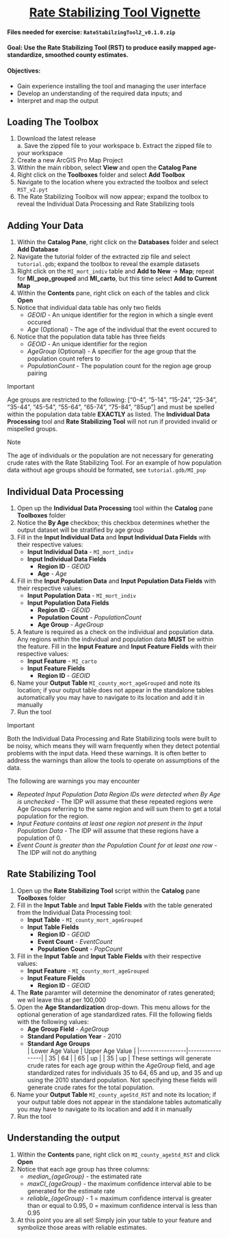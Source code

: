 <h1 align="center">
    <a href="https://github.com/CEHI-code-repos/RateStabilizingToolV2">
        Rate Stabilizing Tool Vignette
    </a>
</h1>

#### Files needed for exercise: `RateStabilzingTool2_v0.1.0.zip` 

#### Goal: Use the Rate Stabilizing Tool (RST) to produce easily mapped age-standardize, smoothed county estimates.

#### Objectives: 

-   Gain experience installing the tool and managing the user interface
-   Develop an understanding of the required data inputs; and
-   Interpret and map the output

## Loading The Toolbox
1.  Download the latest release  
    a.  Save the zipped file to your workspace 
    b.  Extract the zipped file to your workspace
2.  Create a new ArcGIS Pro Map Project
3.  Within the main ribbon, select **View** and open the **Catalog Pane**
4.  Right click on the **Toolboxes** folder and select **Add Toolbox**
5.  Navigate to the location where you extracted the toolbox and select `RST_v2.pyt`
6.  The Rate Stabilizing Toolbox will now appear; expand the toolbox to reveal the Individual Data Processing and Rate Stabilizing tools

## Adding Your Data
1.  Within the **Catalog Pane**, right click on the **Databases** folder and select **Add Database**
2.  Navigate the tutorial folder of the extracted zip file and select `tutorial.gdb`; expand the toolbox to reveal the example datasets
3.  Right click on the `MI_mort_indiv` table and **Add to New** -> **Map**; repeat for **MI_pop_grouped** and **MI_carto**, but this time select **Add to Current Map**
4.  Within the **Contents** pane, right click on each of the tables and click **Open**
5.  Notice that individual data table has only two fields
    -   *GEOID* - An unique identifier for the region in which a single event occured
    -   *Age* (Optional) - The age of the individual that the event occured to
6.  Notice that the population data table has three fields
    -   *GEOID* - An unique identifier for the region
    -   *AgeGroup* (Optional) - A specifier for the age group that the population count refers to
    -   *PopulationCount* - The population count for the region age group pairing

> [!IMPORTANT]  
> Age groups are restricted to the following: [“0-4”, “5-14”, “15-24”, “25-34”, “35-44”, “45-54”, “55-64”, “65-74”, “75-84”, “85up”] and must be spelled within the population data table **EXACTLY** as listed. The **Individual Data Processing** tool and **Rate Stabilizing Tool** will not run if provided invalid or mispelled groups.

> [!Note]  
> The age of individuals or the population are not necessary for generating crude rates with the Rate Stabilizing Tool. For an example of how population data without age groups should be formated, see `tutorial.gdb/MI_pop` 

## Individual Data Processing
1.  Open up the **Individual Data Processing** tool within the **Catalog** pane **Toolboxes** folder
2.  Notice the **By Age** checkbox; this checkbox determines whether the output dataset will be stratified by age group
3.  Fill in the **Input Individual Data** and **Input Individual Data Fields** with their respective values:
    -   **Input Individual Data** - `MI_mort_indiv`
    -   **Input Individual Data Fields**
        -   **Region ID** - *GEOID*
        -   **Age** - *Age*
4.  Fill in the **Input Population Data** and **Input Population Data Fields** with their respective values:
    -   **Input Population Data** - `MI_mort_indiv`
    -   **Input Population Data Fields**
        -   **Region ID** - *GEOID*
        -   **Population Count** - *PopulationCount*
        -   **Age Group** - *AgeGroup*
5.  A feature is required as a check on the individual and population data. Any regions within the individual and population data **MUST** be within the feature. Fill in the **Input Feature** and **Input Feature Fields** with their respective values:
    -   **Input Feature** - `MI_carto`
    -   **Input Feature Fields**
        -   **Region ID** - *GEOID*
6.  Name your **Output Table** `MI_county_mort_ageGrouped` and note its location; if your output table does not appear in the standalone tables automatically you may have to navigate to its location and add it in manually
7.  Run the tool

> [!Important]  
> Both the Individual Data Processing and Rate Stabilizing tools were built to be noisy, which means they will warn frequently when they detect potential problems with the input data. Heed these warnings. It is often better to address the warnings than allow the tools to operate on assumptions of the data.
>
> The following are warnings you may encounter
> - *Repeated Input Population Data Region IDs were detected when By Age is unchecked* - The IDP will assume that these repeated regions were Age Groups referring to the same region and will sum them to get a total population for the region.
> - *Input Feature contains at least one region not present in the Input Population Data* - The IDP will assume that these regions have a population of 0.
> - *Event Count is greater than the Population Count for at least one row* - The IDP will not do anything

## Rate Stabilizing Tool
1.  Open up the **Rate Stabilizing Tool** script within the **Catalog** pane **Toolboxes** folder
2.  Fill in the **Input Table** and **Input Table Fields** with the table generated from the Individual Data Processing tool:
    -   **Input Table** - `MI_county_mort_ageGrouped`
    -   **Input Table Fields**
        -   **Region ID** - *GEOID*
        -   **Event Count** - *EventCount*
        -   **Population Count** - *PopCount*
2.  Fill in the **Input Table** and **Input Table Fields** with their respective values:
    -   **Input Feature** - `MI_county_mort_ageGrouped`
    -   **Input Feature Fields**
        -   **Region ID** - *GEOID*
3.  The **Rate** paramter will determine the denominator of rates generated; we wil leave this at per 100,000
4.  Open the **Age Standardization** drop-down. This menu allows for the optional generation of age standardized rates. Fill the following fields with the following values:
    -   **Age Group Field** - *AgeGroup*
    -   **Standard Population Year** - 2010
    -   **Standard Age Groups**  
        | Lower Age Value | Upper Age Value |
        |-----------------|-----------------|
        | 35              | 64              |
        | 65              | up              |
        | 35              | up              |
    These settings will generate crude rates for each age group within the *AgeGroup* field, and age standardized rates for individuals 35 to 64, 65 and up, and 35 and up using the 2010 standard population. Not specifying these fields will generate crude rates for the total population.
5.  Name your **Output Table** `MI_county_ageStd_RST` and note its location; if your output table does not appear in the standalone tables automatically you may have to navigate to its location and add it in manually
6.  Run the tool

## Understanding the output
1.  Within the **Contents** pane, right click on `MI_county_ageStd_RST` and click **Open**
2.  Notice that each age group has three columns:
    -   *median_{ageGroup}* - the estimated rate
    -   *maxCI_{ageGroup}* - the maximum confidence interval able to be generated for the estimate rate
    -   *reliable_{ageGroup}* - 1 = maximum confidence interval is greater than or equal to 0.95, 0 =  maximum confidence interval is less than 0.95
3.  At this point you are all set! Simply join your table to your feature and symbolize those areas with reliable estimates.